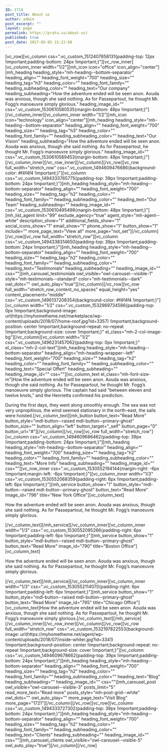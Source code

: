 ```yaml
---
ID: 1719
post_title: About us
author: admin
post_excerpt: ""
layout: page
permalink: https://pratu.co/about-us/
published: true
post_date: 2017-05-05 15:22:08
---
```

<p>[vc_row][vc_column css=".vc_custom_1512407858131{padding-top: 12px !important;padding-bottom: 24px !important;}"][vc_row_inner][vc_column_inner width="1/2"][mh_icon icon="office" icon_align="center"][mh_heading heading_style="mh-heading--bottom-separator" heading_align="" heading_font_weight="700" heading_size="" heading_tag="h3" heading_color="" heading_font_family="" heading_subheading_color="" heading_text="Our company" heading_subheading="How the adventure ended will be seen anon. Aouda was anxious, though she said nothing. As for Passepartout, he thought Mr. Fogg’s manoeuvre simply glorious." heading_image_id="" css=".vc_custom_1530610580535{margin-bottom: 48px !important;}"][/vc_column_inner][vc_column_inner width="1/2"][mh_icon icon="technology" icon_align="center"][mh_heading heading_style="mh-heading--bottom-separator" heading_align="" heading_font_weight="700" heading_size="" heading_tag="h3" heading_color="" heading_font_family="" heading_subheading_color="" heading_text="Our Vision" heading_subheading="How the adventure ended will be seen anon. Aouda was anxious, though she said nothing. As for Passepartout, he thought Mr. Fogg’s manoeuvre simply glorious." heading_image_id="" css=".vc_custom_1530610589453{margin-bottom: 48px !important;}"][/vc_column_inner][/vc_row_inner][/vc_column][/vc_row][vc_row full_width="stretch_row" css=".vc_custom_1494609476686{background-color: #f4f4f4 !important;}"][vc_column css=".vc_custom_1494333765775{padding-top: 39px !important;padding-bottom: 24px !important;}"][mh_heading heading_style="mh-heading--bottom-separator" heading_align="" heading_font_weight="700" heading_size="" heading_tag="h2" heading_color="" heading_font_family="" heading_subheading_color="" heading_text="Our Team" heading_subheading="" heading_image_id="" css=".vc_custom_1530610495498{margin-bottom: 48px !important;}"][mh_list_agent limit="99" exclude_agency="true" agent_style="mh-agent--white" description_show="1" additional_fields_show="1" social_icons_show="1" email_show="1" phone_show="1" button_show="1" include="" more_page_text="View all" more_page="not_set"][/vc_column][/vc_row][vc_row full_width="stretch_row"][vc_column css=".vc_custom_1494338314650{padding-top: 39px !important;padding-bottom: 24px !important;}"][mh_heading heading_style="mh-heading--bottom-separator" heading_align="" heading_font_weight="700" heading_size="" heading_tag="h2" heading_color="" heading_font_family="" heading_subheading_color="" heading_text="Testimonials" heading_subheading="" heading_image_id="" css=""][mh_carousel_testimonials owl_visible="owl-carousel--visible-1" style="mh-testimonials--standard" color="mh-testimonials--dark" owl_dots="" owl_auto_play="true"][/vc_column][/vc_row][vc_row full_width="stretch_row_content_no_spaces" equal_height="yes" content_placement="middle" css=".vc_custom_1496137208354{background-color: #f4f4f4 !important;}"][vc_column width="1/2" css=".vc_custom_1532969734586{padding-top: 0px !important;background-image: url(https://myhometheme.net/marketplace/wp-content/uploads/2018/07/home-roof.jpg?id=3357) !important;background-position: center !important;background-repeat: no-repeat !important;background-size: cover !important;}" el_class="mh-2-col-image-bg"][/vc_column][vc_column width="1/2" css=".vc_custom_1496231457062{padding-top: 0px !important;}" el_class="mh-2-col-text"][mh_heading heading_style="mh-heading--bottom-separator" heading_align="mh-heading-wrapper--left" heading_font_weight="700" heading_size="" heading_tag="h2" heading_color="" heading_font_family="" heading_subheading_color="" heading_text="Special Offert" heading_subheading="" heading_image_id="" css=""][vc_column_text el_class="mh-font-size-m"]How the adventure ended will be seen anon. Aouda was anxious, though she said nothing. As for Passepartout, he thought Mr. Fogg’s manoeuvre simply glorious. The captain had said “between eleven and twelve knots,” and the Henrietta confirmed his prediction.</p>
<p>During the first days, they went along smoothly enough. The sea was not very unpropitious, the wind seemed stationary in the north-east, the sails were hoisted.[/vc_column_text][mh_button button_text="Read More" button_style="mdl-button--raised mdl-button--primary-ghost" button_size="" button_align="left" button_target="_self" button_page="0" button_url="#"][/vc_column][/vc_row][vc_row full_width="stretch_row"][vc_column css=".vc_custom_1494609686462{padding-top: 39px !important;padding-bottom: 24px !important;}"][mh_heading heading_style="mh-heading--bottom-separator" heading_align="" heading_font_weight="700" heading_size="" heading_tag="h2" heading_color="" heading_font_family="" heading_subheading_color="" heading_text="More Info" heading_subheading="" heading_image_id="" css=""][vc_row_inner css=".vc_custom_1530552194144{margin-right: -6px !important;margin-left: -6px !important;}"][vc_column_inner width="1/3" css=".vc_custom_1530552068359{padding-right: 6px !important;padding-left: 6px !important;}"][mh_service button_show="1" button_style="mdl-button--raised mdl-button--primary-ghost" button_text="Read More" image_id="796" title="New York Office"][vc_column_text]</p>
<div class="mh-simple-box__text mh-color-default">
<p>How the adventure ended will be seen anon. Aouda was anxious, though she said nothing. As for Passepartout, he thought Mr. Fogg’s manoeuvre simply glorious.</div>
<p>[/vc_column_text][/mh_service][/vc_column_inner][vc_column_inner width="1/3" css=".vc_custom_1530552095266{padding-right: 6px !important;padding-left: 6px !important;}"][mh_service button_show="1" button_style="mdl-button--raised mdl-button--primary-ghost" button_text="Read More" image_id="790" title="Boston Office"][vc_column_text]</p>
<div class="mh-simple-box__text mh-color-default">
<p>How the adventure ended will be seen anon. Aouda was anxious, though she said nothing. As for Passepartout, he thought Mr. Fogg’s manoeuvre simply glorious.</div>
<p>[/vc_column_text][/mh_service][/vc_column_inner][vc_column_inner width="1/3" css=".vc_custom_1530552114070{padding-right: 6px !important;padding-left: 6px !important;}"][mh_service button_show="1" button_style="mdl-button--raised mdl-button--primary-ghost" button_text="Read More" image_id="795" title="Chicago Office"][vc_column_text]How the adventure ended will be seen anon. Aouda was anxious, though she said nothing. As for Passepartout, he thought Mr. Fogg’s manoeuvre simply glorious.[/vc_column_text][/mh_service][/vc_column_inner][/vc_row_inner][/vc_column][/vc_row][vc_row full_width="stretch_row" css=".vc_custom_1532197822553{background-image: url(https://myhometheme.net/agent/wp-content/uploads/2018/07/inside-whiter.jpg?id=3341) !important;background-position: center !important;background-repeat: no-repeat !important;background-size: cover !important;}"][vc_column css=".vc_custom_1494609678662{padding-top: 39px !important;padding-bottom: 24px !important;}"][mh_heading heading_style="mh-heading--bottom-separator" heading_align="" heading_font_weight="700" heading_size="" heading_tag="h2" heading_color="" heading_font_family="" heading_subheading_color="" heading_text="Blog" heading_subheading="" heading_image_id="" css=""][mh_carousel_post owl_visible="owl-carousel--visible-3" posts_limit="5" read_more_text="Read more" posts_style="mh-post-grid--white" owl_dots="" owl_auto_play="" more_page_text="Visit Blog" more_page="1721"][/vc_column][/vc_row][vc_row][vc_column css=".vc_custom_1494333727302{padding-top: 39px !important;padding-bottom: 24px !important;}"][mh_heading heading_style="mh-heading--bottom-separator" heading_align="" heading_font_weight="700" heading_size="" heading_tag="h2" heading_color="" heading_font_family="" heading_subheading_color="" heading_text="Clients" heading_subheading="" heading_image_id="" css=""][mh_carousel_clients owl_visible="owl-carousel--visible-5" owl_auto_play="true"][/vc_column][/vc_row]</p>